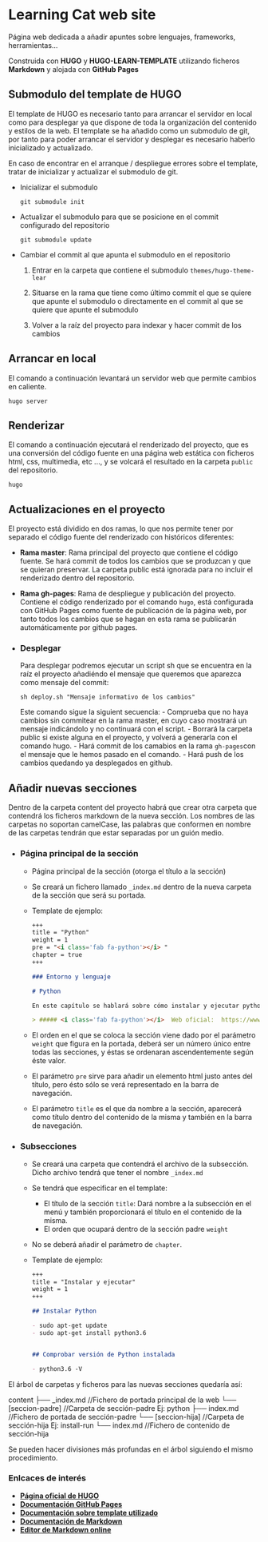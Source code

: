 # Learning Cat web site

Página web dedicada a añadir apuntes sobre lenguajes, frameworks, herramientas...

Construida con **HUGO** y **HUGO-LEARN-TEMPLATE** utilizando ficheros **Markdown** y alojada con **GitHub Pages**

## Submodulo del template de HUGO

El template de HUGO es necesario tanto para arrancar el servidor en local como para desplegar ya que dispone de toda la organización del contenido y estilos de la web.
El template se ha añadido como un submodulo de git, por tanto para poder arrancar el servidor y desplegar es necesario haberlo inicializado y actualizado.

En caso de encontrar en el arranque / despliegue errores sobre el template, tratar de inicializar y actualizar el submodulo de git.

- Inicializar el submodulo

  ```console
  git submodule init
  ```

- Actualizar el submodulo para que se posicione en el commit configurado del repositorio

  ```console
  git submodule update
  ```

- Cambiar el commit al que apunta el submodulo en el repositorio

  1. Entrar en la carpeta que contiene el submodulo `themes/hugo-theme-lear`

  2. Situarse en la rama que tiene como último commit el que se quiere que apunte el submodulo o directamente en el commit al que se quiere que apunte el submodulo

  3. Volver a la raíz del proyecto para indexar y hacer commit de los cambios

## Arrancar en local

El comando a continuación levantará un servidor web que permite cambios en caliente.

```console
hugo server
```

## Renderizar

El comando a continuación ejecutará el renderizado del proyecto, que es una conversión del código fuente en una página web estática con ficheros html, css, multimedia, etc ..., y se volcará el resultado en la carpeta  `public` del repositorio.

```console
hugo
```

## Actualizaciones en el proyecto

El proyecto está dividido en dos ramas, lo que nos permite tener por separado el código fuente del renderizado con históricos diferentes:

- **Rama master**: Rama principal del proyecto que contiene el código fuente. Se hará commit de todos los cambios que se produzcan y que se quieran preservar. La carpeta public está ignorada para no incluir el renderizado dentro del repositorio.

- **Rama gh-pages**: Rama de despliegue y publicación del proyecto. Contiene el código renderizado por el comando `hugo`, está configurada con GitHub Pages como fuente de publicación de la página web, por tanto todos los cambios que se hagan en esta rama se publicarán automáticamente por github pages.

- ### Desplegar

    Para desplegar podremos ejecutar un script sh que se encuentra en la raíz el proyecto añadiéndo el mensaje que queremos que aparezca como mensaje del commit:

    ```console
    sh deploy.sh "Mensaje informativo de los cambios"
    ```

    Este comando sigue la siguient secuencia:
      - Comprueba que no haya cambios sin commitear en la rama master, en cuyo caso mostrará un mensaje indicándolo y no continuará con el script.
      - Borrará la carpeta public si existe alguna en el proyecto, y volverá a generarla con el comando hugo.
      - Hará commit de los camabios en la rama `gh-pages`con el mensaje que le hemos pasado en el comando.
      - Hará push de los cambios quedando ya desplegados en github.

## Añadir nuevas secciones

Dentro de la carpeta content del proyecto habrá que crear otra carpeta que contendrá los ficheros markdown de la nueva sección.
Los nombres de las carpetas no soportan camelCase, las palabras que conformen en nombre de las carpetas tendrán que estar separadas por un guión medio.

- ### Página principal de la sección

  - Página principal de la sección (otorga el título a la sección)

  - Se creará un fichero llamado `_index.md` dentro de la nueva carpeta de la sección que será su portada.

  - Template de ejemplo:

    ```markdown
    +++
    title = "Python"
    weight = 1
    pre = "<i class='fab fa-python'></i> "
    chapter = true
    +++

    ### Entorno y lenguaje

    # Python

    En este capítulo se hablará sobre cómo instalar y ejecutar python en un sistema unix, así como un manual sobre el lenguaje.

    > ##### <i class='fab fa-python'></i>  Web oficial:  https://www.python.org/
    ```

  - El orden en el que se coloca la sección viene dado por el parámetro `weight` que figura en la portada, deberá ser un número único entre todas las secciones, y éstas se ordenaran ascendentemente según éste valor.

  - El parámetro `pre` sirve para añadir un elemento html justo antes del título, pero ésto sólo se verá representado en la barra de navegación.

  - El parámetro `title` es el que da nombre a la sección, aparecerá como título dentro del contenido de la misma y también en la barra de navegación.

- ### Subsecciones

  - Se creará una carpeta que contendrá el archivo de la subsección. Dicho archivo tendrá que tener el nombre `_index.md`
  - Se tendrá que especificar en el template:
    - El título de la sección `title`: Dará nombre a la subsección en el menú y también proporcionará el título en el contenido de la misma.
    - El orden que ocupará dentro de la sección padre `weight`
  - No se deberá añadir el parámetro de `chapter`.

  - Template de ejemplo:

    ```markdown
    +++
    title = "Instalar y ejecutar"
    weight = 1
    +++

    ## Instalar Python

    - sudo apt-get update
    - sudo apt-get install python3.6


    ## Comprobar versión de Python instalada

    - python3.6 -V
    ```

El árbol de carpetas y ficheros para las nuevas secciones quedaría así:

  content
    ├── _index.md //Fichero de portada principal de la web
    └── [seccion-padre] //Carpeta de sección-padre Ej: python
           ├── index.md //Fichero de portada de sección-padre
           └── [seccion-hija] //Carpeta de sección-hija Ej: install-run
                  └── index.md //Fichero de contenido de sección-hija

Se pueden hacer divisiones más profundas en el árbol siguiendo el mismo procedimiento.

### Enlcaces de interés

- [**Página oficial de HUGO**](https://gohugo.io/)
- [**Documentación GitHub Pages**](https://pages.github.com/)
- [**Documentación sobre template utilizado**](https://learn.netlify.com/en/)
- [**Documentación de Markdown**](https://daringfireball.net/projects/markdown/syntax)
- [**Editor de Markdown online**](https://stackedit.io/)
